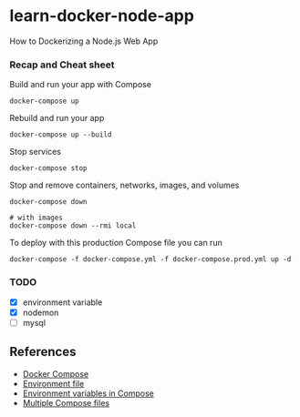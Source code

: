 # learn-docker-node-app

How to Dockerizing a Node.js Web App

### Recap and Cheat sheet

Build and run your app with Compose
```
docker-compose up
```

Rebuild and run your app
```
docker-compose up --build
```

Stop services
```
docker-compose stop
```

Stop and remove containers, networks, images, and volumes
```
docker-compose down

# with images
docker-compose down --rmi local
```

To deploy with this production Compose file you can run
```
docker-compose -f docker-compose.yml -f docker-compose.prod.yml up -d
```

### TODO

- [x] environment variable
- [x] nodemon
- [ ] mysql

## References

- [Docker Compose](https://docs.docker.com/compose/)
- [Environment file](https://docs.docker.com/compose/env-file/)
- [Environment variables in Compose](https://docs.docker.com/compose/environment-variables/)
- [Multiple Compose files](https://docs.docker.com/compose/extends/#multiple-compose-files)
